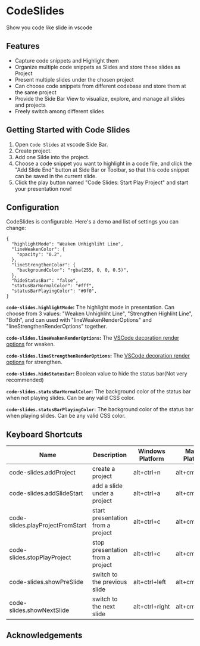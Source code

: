 # CodeSlides

Show you code like slide in vscode

## Features

- Capture code snippets and Highlight them
- Organize multiple code snippets as Slides and store these slides as Project
- Present multiple slides under the chosen project
- Can choose code snippets from different codebase and store them at the same project
- Provide the Side Bar View to visualize, explore, and manage all slides and projects
- Freely switch among different slides

## Getting Started with Code Slides

1. Open `Code Slides` at vscode Side Bar.
2. Create project.
3. Add one Silde into the project.
4. Choose a code snippet you want to highlight in a code file, and click the "Add Slide End" button at Side Bar or Toolbar, so that this code snippet can be saved in the current slide.
5. Click the play button named "Code Slides: Start Play Project" and start your presentation now!

## Configuration

CodeSlides is configurable. Here's a demo and list of settings you can change:

```
{
  "highlightMode": "Weaken Unhighliht Line",
  "lineWeakenColor": {
    "opacity": "0.2",
  },
  "lineStrengthenColor": {
    "backgroundColor": "rgba(255, 0, 0, 0.5)",
  },
  "hideStatusBar": "false",
  "statusBarNormalColor": "#fff",
  "statusBarPlayingColor": "#0f0",
}
```

**`code-slides.highlightMode`:** The highlight mode in presentation. Can choose from 3 values: "Weaken Unhighliht Line", "Strengthen Highliht Line", "Both", and can used with "lineWeakenRenderOptions" and "lineStrengthenRenderOptions" together.

**`code-slides.lineWeakenRenderOptions`:** The [VSCode decoration render options](https://code.visualstudio.com/api/references/vscode-api#DecorationRenderOptions) for weaken.

**`code-slides.lineStrengthenRenderOptions`:** The [VSCode decoration render options](https://code.visualstudio.com/api/references/vscode-api#DecorationRenderOptions) for strengthen.

**`code-slides.hideStatusBar`:** Boolean value to hide the status bar(Not very recommended)

**`code-slides.statusBarNormalColor`:** The background color of the status bar when not playing slides. Can be any valid CSS color.

**`code-slides.statusBarPlayingColor`:** The background color of the status bar when playing slides. Can be any valid CSS color.

## Keyboard Shortcuts
|  Name   | Description  | Windows Platform | MacOS Platform |
|  ----  | ----  | ----  | ----  |
| code-slides.addProject | create a project | alt+ctrl+n | alt+cmd+n |
| code-slides.addSlideStart | add a slide under a project | alt+ctrl+a | alt+cmd+a |
| code-slides.playProjectFromStart | start presentation from a project | alt+ctrl+c | alt+cmd+c |
| code-slides.stopPlayProject | stop presentation from a project | alt+ctrl+c | alt+cmd+c |
| code-slides.showPreSlide | switch to the previous slide | alt+ctrl+left | alt+cmd+left |
| code-slides.showNextSlide | switch to the next slide | alt+ctrl+right | alt+cmd+right |

## Acknowledgements

